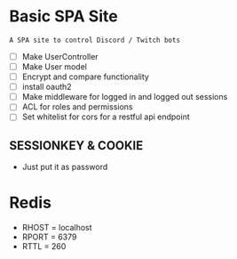 # Basic SPA Site

```
A SPA site to control Discord / Twitch bots
```

- [ ] Make UserController
- [ ] Make User model
- [ ] Encrypt and compare functionality
- [ ] install oauth2
- [ ] Make middleware for logged in and logged out sessions
- [ ] ACL for roles and permissions
- [ ] Set whitelist for cors for a restful api endpoint

## SESSIONKEY & COOKIE
 - Just put it as password
 
 # Redis
 - RHOST = localhost
 - RPORT = 6379
 - RTTL = 260
